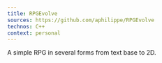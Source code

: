 ```yaml
---
title: RPGEvolve
sources: https://github.com/aphilippe/RPGEvolve
technos: C++
context: personal
---
```


A simple RPG in several forms from text base to 2D. 